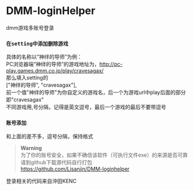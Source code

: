 # DMM-loginHelper
dmm游戏多账号登录

### `在setting中添加删除游戏`  
具体的名称以“神绊的导师”为例：  
PC浏览器端“神绊的导师”的游戏地址为，http://pc-play.games.dmm.co.jp/play/cravesagax/  
那么填入setting的  
["神绊的导师", "cravesagax"],  
前一个值"神绊的导师"为你自定义的游戏名，后一个为游戏url中play后面的部分即"cravesagax"  
不同游戏用,号分隔，记得是英文逗号，最后一个游戏的最后不要带逗号  

### `账号添加`  
和上面的差不多，逗号分隔，保持格式

> **Warning**  
> 为了你的账号安全，如果不确信该软件（可执行文件exe）的来源是否可靠  
请到github下载源代码自行打包  
https://github.com/Lisanjin/DMM-loginhelper


登录相关的代码来自沖田KENC